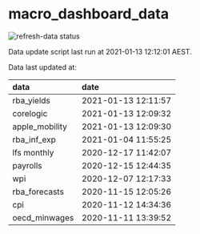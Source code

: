 
<!-- README.md is generated from README.Rmd. Please edit that file -->

# macro\_dashboard\_data

<!-- badges: start -->

![refresh-data
status](https://github.com/MattCowgill/macro_dashboard_data/workflows/refresh-data/badge.svg)

<!-- badges: end -->

Data update script last run at 2021-01-13 12:12:01 AEST.

Data last updated at:

| data            | date                |
| :-------------- | :------------------ |
| rba\_yields     | 2021-01-13 12:11:57 |
| corelogic       | 2021-01-13 12:09:32 |
| apple\_mobility | 2021-01-13 12:09:30 |
| rba\_inf\_exp   | 2021-01-04 11:55:25 |
| lfs monthly     | 2020-12-17 11:42:07 |
| payrolls        | 2020-12-15 12:44:35 |
| wpi             | 2020-12-07 12:17:33 |
| rba\_forecasts  | 2020-11-15 12:05:26 |
| cpi             | 2020-11-12 14:34:36 |
| oecd\_minwages  | 2020-11-11 13:39:52 |
